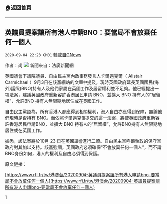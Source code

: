 ###  [:house:返回首頁](https://github.com/ourhimalayas/txt)
---

## 英議員提案讓所有港人申請BNO：要當局不會放棄任何一個人
`2020-09-04 22:23 GM01` [轉載自GNews](https://gnews.org/zh-hant/334676/)

作者：尚
![](https://s3.amazonaws.com/gnews-media-offload/wp-content/uploads/2020/09/04222003/F31E2D4E-DB87-4005-AA0E-C0259CCC0A79-scaled.jpeg)
新聞來自：法廣新聞網

英國議會下議院議員、自由民主黨內政事務發言人卡爾邁克爾（ Alistair Carmichael ）9月3日在該黨網站的文章中提及，現時英國政府延長英國國民(海外)護照(BNO)持有人及他們家屬在英國工作及居留權利並不足夠。他已經提出一項法案，建議英國政府重新容許香港居民申請 BNO，並擴大 BNO 持有人的“居留權”，允許BNO 持有人無限期地居住或在英國工作。

自由民主黨認為，所有香港人都應得到相關權利，港人自由亦應得到保障，無論他們現時是否持有 BNO。而依照卡爾邁克爾提交的這一法案，將使英國政府重新容許香港居民申請BNO，並擴大 BNO 持有人的“居留權”，允許BNO持有人無限期地居住或在英國工作。

據悉，該法案將於10月 23 日在英國議會進行二讀。自由民主黨呼籲執政的保守黨政府對其加以支持。該黨強調，英國政府必須確保“不會放棄任何一個人”，而不論BNO身份如何，港人的權利及自由必須得到保護。

原文鏈接：

[https://www.rfi.fr/tw/港澳台/20200904-英議員提案讓所有港人申請bno-要當局不會放棄任何一個人](https://www.rfi.fr/tw/港澳台/20200904-英議員提案讓所有港人申請bno-要當局不會放棄任何一個人)

1
